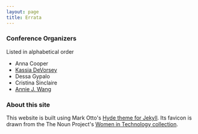```yaml
---
layout: page
title: Errata 
---
```


### Conference Organizers

Listed in alphabetical order

* Anna Cooper
* [Kassia DeVorsey](http://themessinagroup.com/team/kassia-devorsey/)
* Dessa Gypalo
* Cristina Sinclaire
* [Annie J. Wang](http://anniejw.com/)

### About this site

This website is built using Mark Otto's [Hyde theme for Jekyll](https://github.com/poole/hyde). Its favicon is drawn from the The Noun Project's [Women in Technology collection](https://thenounproject.com/thinkful/collection/women-in-technology/).